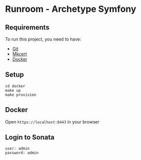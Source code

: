 Runroom - Archetype Symfony
===========================

## Requirements

To run this project, you need to have:

- [Git](https://git-scm.com/)
- [Mkcert](https://github.com/FiloSottile/mkcert)
- [Docker](https://www.docker.com/)

## Setup

    cd docker
    make up
    make provision

## Docker

Open `https://localhost:8443` in your browser

## Login to Sonata

    user: admin
    password: admin
